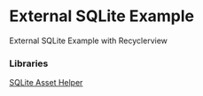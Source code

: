 # External SQLite Example
External SQLite Example with Recyclerview

<html>
  <body>
    <h3><b>Libraries</b></h3>
  <a href="https://github.com/jgilfelt/android-sqlite-asset-helper"> SQLite Asset Helper </i></body></html>
